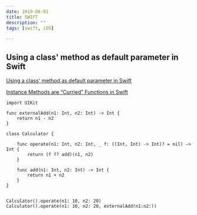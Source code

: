 ```yaml
---
date: 2019-06-01
title: SWIFT
description: ""
tags: [swift, iOS]

---
```


## Using a class' method as default parameter in Swift

[Using a class' method as default parameter in Swift](https://stackoverflow.com/questions/56145155/using-a-class-method-as-default-parameter-in-swift/56145347#56145347)

[Instance Methods are “Curried” Functions in Swift](https://oleb.net/blog/2014/07/swift-instance-methods-curried-functions/)

```
import UIKit

func externalAdd(n1: Int, n2: Int) -> Int {
    return n1 - n2
}

class Calculator {
    
    func operate(n1: Int, n2: Int, _ f: ((Int, Int) -> Int)? = nil) -> Int {
        return (f ?? add)(n1, n2)
    }
    
    func add(n1: Int, n2: Int) -> Int {
        return n1 + n2
    }
}


Calculator().operate(n1: 10, n2: 20)
Calculator().operate(n1: 10, n2: 20, externalAdd(n1:n2:))
```